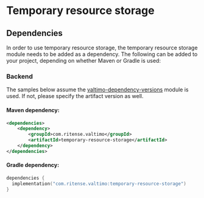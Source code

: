 # Temporary resource storage

## Dependencies

In order to use temporary resource storage, the temporary resource storage module needs to be added as a dependency. The following can be added to your project, depending on whether Maven or Gradle is used:

### Backend

The samples below assume the [valtimo-dependency-versions](valtimo-dependency-versions.md) module is used. If not, please specify the artifact version as well.

#### Maven dependency:

```xml
<dependencies>
    <dependency>
        <groupId>com.ritense.valtimo</groupId>
        <artifactId>temporary-resource-storage</artifactId>
    </dependency>
</dependencies>
```

#### Gradle dependency:

```kotlin
dependencies {
  implementation("com.ritense.valtimo:temporary-resource-storage")
}
```
